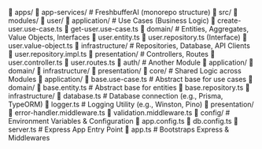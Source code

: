 📂 apps/
    📂 app-services/    # FreshbufferAI (monorepo structure)
        📂 src/
            📂 modules/
                📂 user/
                    📂 application/  # Use Cases (Business Logic)
                        📄 create-user.use-case.ts
                        📄 get-user.use-case.ts
                    📂 domain/  # Entities, Aggregates, Value Objects, Interfaces
                        📄 user.entity.ts
                        📄 user.repository.ts (Interface)
                        📄 user.value-object.ts
                    📂 infrastructure/  # Repositories, Database, API Clients
                        📄 user.repository.impl.ts
                    📂 presentation/  # Controllers, Routes
                        📄 user.controller.ts
                        📄 user.routes.ts
                📂 auth/   # Another Module
                    📂 application/
                    📂 domain/
                    📂 infrastructure/
                    📂 presentation/
            📂 core/  # Shared Logic across Modules
                📂 application/
                    📄 base.use-case.ts  # Abstract base for use cases
                📂 domain/
                    📄 base.entity.ts  # Abstract base for entities
                    📄 base.repository.ts
                📂 infrastructure/
                    📄 database.ts  # Database connection (e.g., Prisma, TypeORM)
                    📄 logger.ts  # Logging Utility (e.g., Winston, Pino)
                📂 presentation/
                    📄 error-handler.middleware.ts
                    📄 validation.middleware.ts
            📂 config/  # Environment Variables & Configuration
                📄 app.config.ts
                📄 db.config.ts
            📂 server.ts  # Express App Entry Point
            📂 app.ts  # Bootstraps Express & Middlewares
